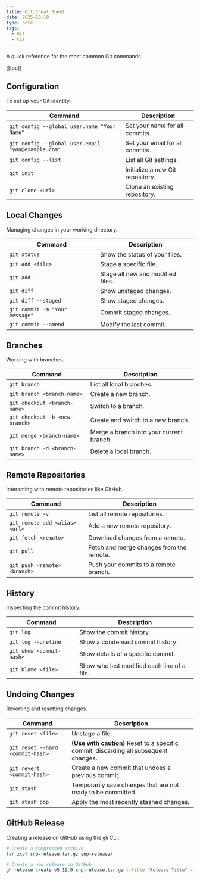 ```yaml
---
title: Git Cheat Sheet
date: 2025-10-10
type: note
tags:
  - Git
  - CLI
---
```


A quick reference for the most common Git commands.

[[toc]]

## Configuration

To set up your Git identity.

| Command                                            | Description                      |
| -------------------------------------------------- | -------------------------------- |
| `git config --global user.name "Your Name"`        | Set your name for all commits.   |
| `git config --global user.email "you@example.com"` | Set your email for all commits.  |
| `git config --list`                                | List all Git settings.           |
| `git init`                                         | Initialize a new Git repository. |
| `git clone <url>`                                  | Clone an existing repository.    |

## Local Changes

Managing changes in your working directory.

| Command                        | Description                       |
| ------------------------------ | --------------------------------- |
| `git status`                   | Show the status of your files.    |
| `git add <file>`               | Stage a specific file.            |
| `git add .`                    | Stage all new and modified files. |
| `git diff`                     | Show unstaged changes.            |
| `git diff --staged`            | Show staged changes.              |
| `git commit -m "Your message"` | Commit staged changes.            |
| `git commit --amend`           | Modify the last commit.           |

## Branches

Working with branches.

| Command                        | Description                              |
| ------------------------------ | ---------------------------------------- |
| `git branch`                   | List all local branches.                 |
| `git branch <branch-name>`     | Create a new branch.                     |
| `git checkout <branch-name>`   | Switch to a branch.                      |
| `git checkout -b <new-branch>` | Create and switch to a new branch.       |
| `git merge <branch-name>`      | Merge a branch into your current branch. |
| `git branch -d <branch-name>`  | Delete a local branch.                   |

## Remote Repositories

Interacting with remote repositories like GitHub.

| Command                        | Description                              |
| ------------------------------ | ---------------------------------------- |
| `git remote -v`                | List all remote repositories.            |
| `git remote add <alias> <url>` | Add a new remote repository.             |
| `git fetch <remote>`           | Download changes from a remote.          |
| `git pull`                     | Fetch and merge changes from the remote. |
| `git push <remote> <branch>`   | Push your commits to a remote branch.    |

## History

Inspecting the commit history.

| Command                  | Description                                 |
| ------------------------ | ------------------------------------------- |
| `git log`                | Show the commit history.                    |
| `git log --oneline`      | Show a condensed commit history.            |
| `git show <commit-hash>` | Show details of a specific commit.          |
| `git blame <file>`       | Show who last modified each line of a file. |

## Undoing Changes

Reverting and resetting changes.

| Command                          | Description                                                                           |
| -------------------------------- | ------------------------------------------------------------------------------------- |
| `git reset <file>`               | Unstage a file.                                                                       |
| `git reset --hard <commit-hash>` | **(Use with caution)** Reset to a specific commit, discarding all subsequent changes. |
| `git revert <commit-hash>`       | Create a new commit that undoes a previous commit.                                    |
| `git stash`                      | Temporarily save changes that are not ready to be committed.                          |
| `git stash pop`                  | Apply the most recently stashed changes.                                              |

## GitHub Release

Creating a release on GitHub using the `gh` CLI.

```bash
# Create a compressed archive
tar zcvf snp-release.tar.gz snp-release/

# Create a new release on GitHub
gh release create v5.19.0 snp-release.tar.gz --title "Release Title" --notes "Release notes"
```
